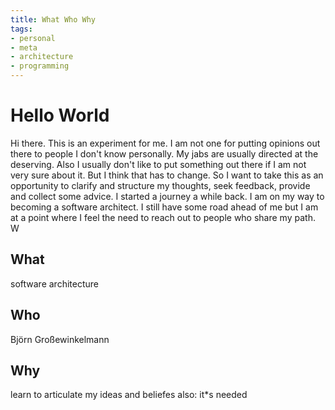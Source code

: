 ```yaml
---
title: What Who Why
tags:
- personal
- meta
- architecture
- programming
---
```

# Hello World
Hi there. 
This is an experiment for me. I am  not one for putting opinions out there to people I don't know personally. My jabs are usually directed at the deserving. Also I usually don't like to put something out there if I am not very sure about it.
But I think that has to change. So I want to take this as an opportunity to clarify and structure my thoughts, seek feedback, provide and collect some advice. 
I started a journey a while back. I am on my way to becoming a software architect. I still have some road ahead of me but I am at a point where I feel the need to reach out to people who share my path.
W

## What
software architecture
## Who 
Björn Großewinkelmann
## Why
learn to articulate my ideas and beliefes
also: it*s needed
<!--stackedit_data:
eyJoaXN0b3J5IjpbMTMyNjQ5NDY2MywtMTczNzcxMjc1MSwtNT
c0NjUzNjgsMTkzNjc1NTQ0OSwtNTAwNDc0MjM2XX0=
-->